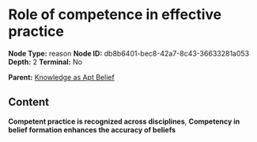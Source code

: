 # Role of competence in effective practice

**Node Type:** reason
**Node ID:** db8b6401-bec8-42a7-8c43-36633281a053
**Depth:** 2
**Terminal:** No

**Parent:** [Knowledge as Apt Belief](knowledge-as-apt-belief.md)

## Content

**Competent practice is recognized across disciplines**, **Competency in belief formation enhances the accuracy of beliefs**
